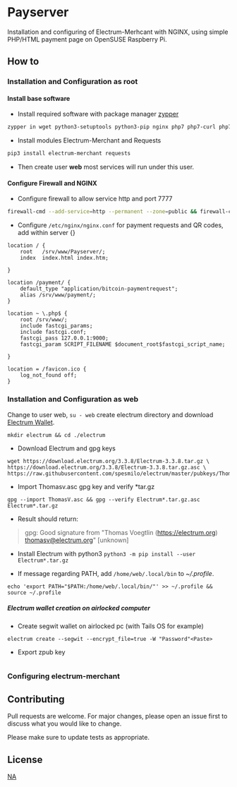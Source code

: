 # Payserver

Installation and configuring of Electrum-Merhcant with NGINX, using simple PHP/HTML payment page on OpenSUSE Raspberry Pi.


## How to

### Installation and Configuration as root

#### Install base software

- Install required software with package manager [zypper](https://en.opensuse.org/Portal:Zypper)

```bash
zypper in wget python3-setuptools python3-pip nginx php7 php7-curl php7-fpm
```

- Install modules Electrum-Merchant and Requests

```bash
pip3 install electrum-merchant requests
```

- Then create user **web** most services will run under this user.


#### Configure Firewall and NGINX

- Configure firewall to allow service http and port 7777
```bash
firewall-cmd --add-service=http --permanent --zone=public && firewall-cmd --add-port=7777/tcp --permanent --zone=public && firewall-cmd --reload
```

- Configure `/etc/nginx/nginx.conf` for payment requests and QR codes, add within server {}

```
location / {
	root   /srv/www/Payserver/;
	index  index.html index.htm;
						        
}

location /payment/ {
	default_type "application/bitcoin-paymentrequest";
	alias /srv/www/payment/;
}

location ~ \.php$ {
	root /srv/www/;
	include fastcgi_params;
	include fastcgi.conf;
	fastcgi_pass 127.0.0.1:9000;
	fastcgi_param SCRIPT_FILENAME $document_root$fastcgi_script_name;
																				        
}

location = /favicon.ico {
	log_not_found off;
}
```

### Installation and Configuration as web

Change to user web, `su - web` create electrum directory and download [Electrum Wallet](https://electrum.org/#download).

```
mkdir electrum && cd ./electrum
```
- Download Electrum and gpg keys
```
wget https://download.electrum.org/3.3.8/Electrum-3.3.8.tar.gz \
https://download.electrum.org/3.3.8/Electrum-3.3.8.tar.gz.asc \
https://raw.githubusercontent.com/spesmilo/electrum/master/pubkeys/ThomasV.asc
```
- Import Thomasv.asc gpg key and verify \*tar.gz 
```
gpg --import ThomasV.asc && gpg --verify Electrum*.tar.gz.asc Electrum*.tar.gz
```
- Result should return: 
> gpg: Good signature from "Thomas Voegtlin (https://electrum.org) <thomasv@electrum.org>" [unknown]

- Install Electrum with python3
`python3 -m pip install --user Electrum*.tar.gz`

- If message regarding PATH, add `/home/web/.local/bin` to *~/.profile*. 
```
echo 'export PATH="$PATH:/home/web/.local/bin/"' >> ~/.profile && source ~/.profile
```

##### Electrum wallet creation on airlocked computer

- Create segwit wallet on airlocked pc (with Tails OS for example)
```
electrum create --segwit --encrypt_file=true -W "Password"<Paste>
```
- Export zpub key
```electrum getmpk -w ./path/to/wallet/default_wallet
```
### Configuring electrum-merchant

## Contributing
Pull requests are welcome. For major changes, please open an issue first to discuss what you would like to change.

Please make sure to update tests as appropriate.

## License
[NA]()
